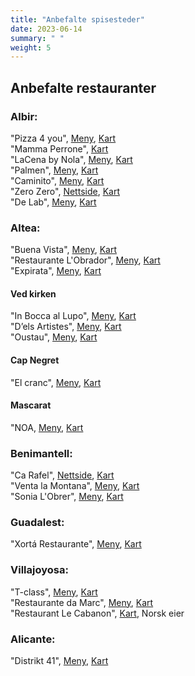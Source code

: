 ```yaml
---
title: "Anbefalte spisesteder"
date: 2023-06-14
summary: " "
weight: 5
---
```


## Anbefalte restauranter

### Albir:

"Pizza 4 you", [Meny](https://pizza4u.es/en/menu/), [Kart](https://goo.gl/maps/rmptJrDYUtaAAiM19)  
"Mamma Perrone", [Kart](https://goo.gl/maps/fevpZyJnGcVq2YxFA)  
"LaCena by Nola", [Meny](https://lacenabynola.com/#menu), [Kart](https://goo.gl/maps/gb5rdCiX8P5jRX8z8)  
"Palmen", [Meny](https://www.palmenrestaurant.com/#section-menu), [Kart](https://goo.gl/maps/ifChBWhYq5GE94nn7)    
"Caminito", [Meny](https://caminitoargentiniangrillinglish.blogspot.com/2019/03/menu.html), [Kart](https://goo.gl/maps/UnHiSTBdQvfDhAu86)  
"Zero Zero", [Nettside](https://zerozeroaltea.com/), [Kart](https://goo.gl/maps/LqhNjAzy4iprq1rp9)  
"De Lab", [Meny](https://buonmenu.com/delab), [Kart](https://goo.gl/maps/8y5cX3FuagXvyXNHA)

### Altea:

"Buena Vista", [Meny](https://www.thefork.es/restaurante/buena-vista-food-and-drinks-r712309/menu#booking=), [Kart](https://goo.gl/maps/353TqV5j2n4LVNCP6)  
"Restaurante L'Obrador", [Meny](https://www.restaurantelobrador.com/Carta-de-Platos/), [Kart](https://goo.gl/maps/v9gLzTiRDFVR3uFd8)  
"Expirata", [Meny](http://xefpirata.es/en/menu/), [Kart](https://goo.gl/maps/2t1ZZVVUJXHaMsMD8)

#### Ved kirken

"In Bocca al Lupo", [Meny](https://inboccaallupoalicante.es/altea/), [Kart](https://goo.gl/maps/7oipk72CiUUaqhai7)    
"D’els Artistes", [Meny](http://losartistasrestaurante.com/en/the-menu), [Kart](https://goo.gl/maps/gB7g9bj2L95MV2qE7)  
"Oustau", [Meny](https://www.oustau.es/pages/carta), [Kart](https://goo.gl/maps/yoTT7VMdQY75VYcB6)

#### Cap Negret

"El cranc", [Meny](https://www.elcranc.com/menu), [Kart](https://goo.gl/maps/fibKvzR2ZozDs3Tw8)

#### Mascarat

"NOA, [Meny](http://noalounge.es/our-menu/), [Kart](https://goo.gl/maps/537vCB3yFEZhuAgk7)

### Benimantell:

"Ca Rafel", [Nettside](https://mesoncarafelbenimantell.eatbu.com/?lang=en), [Kart](https://goo.gl/maps/AuwWGfSsb1XKXjPr6)  
"Venta la Montana", [Meny](https://ventalamuntanya.negocio.site/), [Kart](https://goo.gl/maps/o1WQbrJzaR8XGvzeA)  
"Sonia L'Obrer", [Meny](https://sonialobrer.eatbu.com/?lang=en#menu), [Kart](https://goo.gl/maps/j5Zus2QuwKtceyYW6)

### Guadalest:

"Xortá Restaurante", [Meny](https://www.instagram.com/stories/highlights/18182155831080911/), [Kart](https://goo.gl/maps/jY9w54ZDg1SC38Zv8)

### Villajoyosa:

"T-class", [Meny](https://www.tclass.es/en/menu/), [Kart](https://goo.gl/maps/P5m53QFn85m8rPjv9)  
"Restaurante da Marc", [Meny](https://restaurantepizzeriadamarc.com/#men%C3%BA), [Kart](https://goo.gl/maps/oDysLWqUy6eBEcb77)  
"Restaurant Le Cabanon", [Kart](https://goo.gl/maps/DU9StFKeJoNQ3mbn9), Norsk eier

### Alicante:

"Distrikt 41", [Meny](https://distrikt41.es/menu/), [Kart](https://goo.gl/maps/mnuDVgQxRSRsDHny6)  
